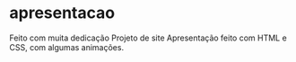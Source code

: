 # apresentacao 

Feito com muita dedicação Projeto de site Apresentação feito com HTML e CSS, com algumas animações.
